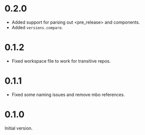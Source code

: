 # 0.2.0

* Added support for parsing out <pre_release> and <build> components.
* Added `versions.compare`.

# 0.1.2

* Fixed workspace file to work for transitive repos.

# 0.1.1

* Fixed some naming issues and remove mbo references.

# 0.1.0

Initial version.
